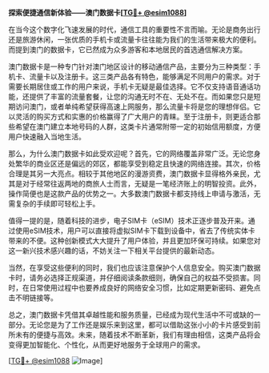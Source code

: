 **探索便捷通信新体验——澳门数据卡[[TG💪+ @esim1088](https://t.me/s/esim1088)]**

在当今这个数字化飞速发展的时代，通信工具的重要性不言而喻。无论是商务出行还是旅游休闲，一张优质的手机卡或流量卡往往能为我们的生活带来极大的便利。而提到澳门的数据卡，它已然成为众多游客和本地居民的首选通信解决方案。

澳门数据卡是一种专门针对澳门地区设计的移动通信产品，主要分为三种类型：手机卡、流量卡以及注册卡。这三类产品各有特色，能够满足不同用户的需求。对于需要长期居住或工作的用户来说，手机卡无疑是最佳选择。它不仅支持语音通话功能，还提供了丰富的流量套餐，让您的沟通无时不在、无处不在。而如果您只是短期访问澳门，或者单纯希望获得高速上网服务，那么流量卡将是您的理想伴侣。它以灵活的购买方式和实惠的价格赢得了广大用户的青睐。至于注册卡，则更适合那些希望在澳门建立本地号码的人群，这类卡片通常附带一定的初始信用额度，方便用户快速融入当地生活。

那么，为什么澳门数据卡如此受欢迎呢？首先，它的网络覆盖非常广泛。无论您身处繁华的商业区还是偏远的郊区，都能享受到稳定且快速的网络连接。其次，价格合理是其另一大亮点。相较于其他地区的漫游资费，澳门数据卡显得格外亲民，尤其是对于经常往返两地的商旅人士而言，无疑是一笔经济账上的明智投资。此外，操作简便也是这款产品的优势之一。大多数澳门数据卡都支持线上申请与激活，无需复杂的手续即可轻松上手。

值得一提的是，随着科技的进步，电子SIM卡（eSIM）技术正逐步普及开来。通过使用eSIM技术，用户可以直接将虚拟SIM卡下载到设备中，省去了传统实体卡带来的不便。这种创新模式大大提升了用户体验，并且更加环保可持续。如果您对这一新兴技术感兴趣的话，不妨关注一下相关平台提供的最新动态。

当然，在享受这些便利的同时，我们也应该注意保护个人信息安全。购买澳门数据卡时，请务必选择正规渠道，并仔细阅读条款细则，确保自己的权益不受损害。同时，在日常使用过程中也要养成良好的网络安全习惯，比如定期更新密码、避免点击不明链接等。

总之，澳门数据卡凭借其卓越性能和服务质量，已经成为现代生活中不可或缺的一部分。无论您是为了工作还是娱乐来到这里，都可以借助这张小小的卡片感受到前所未有的便捷与高效。未来，随着技术不断革新，我们有理由相信，这类产品将会变得更加智能化、个性化，从而更好地服务于全球用户的需求。

[[TG💪+ @esim1088](https://t.me/s/esim1088) ![Image](https://i.postimg.cc/4NQfJmqS/Snipaste-2025-05-13-00-14-12.png)]